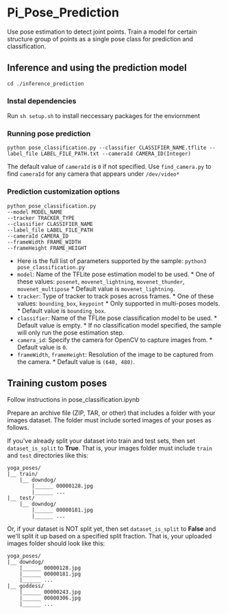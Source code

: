 # Pi_Pose_Prediction
Use pose estimation to detect joint points. Train a model for certain structure group of points as a single pose class for prediction and classification.


## Inference and using the prediction model
`cd ./inference_prediction`

### Instal dependencies
Run `sh setup.sh` to  install neccessary packages for the enviornment

### Running pose prediction
```
python pose_classification.py --classifier CLASSIFIER_NAME.tflite --label_file LABEL_FILE_PATH.txt --cameraId CAMERA_ID(Integer) 
```

The default value of `cameraId` is `0` if not specified. Use `find_camera.py` to find `cameraId` for any camera that appears under `/dev/video*`

### Prediction customization options
```
python pose_classification.py 
--model MODEL_NAME 
--tracker TRACKER_TYPE 
--classifier CLASSIFIER_NAME 
--label_file LABEL_FILE_PATH 
--cameraId CAMERA_ID 
--frameWidth FRAME_WIDTH 
--frameHeight FRAME_HEIGHT
```
*  Here is the full list of parameters supported by the sample:
```python3 pose_classification.py```
  *   `model`: Name of the TFLite pose estimation model to be used.
    *   One of these values: `posenet`, `movenet_lightning`, `movenet_thunder`, `movenet_multipose`
    *   Default value is `movenet_lightning`.
  *   `tracker`: Type of tracker to track poses across frames.
    *   One of these values: `bounding_box`, `keypoint`
    *   Only supported in multi-poses models.
    *   Default value is `bounding_box`.
  *   `classifier`: Name of the TFLite pose classification model to be used.
    *   Default value is empty.
    *   If no classification model specified, the sample will only run the pose
        estimation step.
  *   `camera_id`: Specify the camera for OpenCV to capture images from.
    *   Default value is `0`.
  *   `frameWidth`, `frameHeight`: Resolution of the image to be captured from
      the camera.
    *   Default value is `(640, 480)`.


## Training custom poses

Follow instructions in pose_classification.ipynb

Prepare an archive file (ZIP, TAR, or other) that includes a folder with your images dataset. The folder must include sorted images of your poses as follows.

If you've already split your dataset into train and test sets, then set `dataset_is_split` to **True**. That is, your images folder must include `train` and `test` directories like this:

```
yoga_poses/
|__ train/
    |__ downdog/
        |______ 00000128.jpg
        |______ ...
|__ test/
    |__ downdog/
        |______ 00000181.jpg
        |______ ...
```

Or, if your dataset is NOT split yet, then set
`dataset_is_split` to **False** and we'll split it up based
on a specified split fraction. That is, your uploaded images
folder should look like this:

```
yoga_poses/
|__ downdog/
    |______ 00000128.jpg
    |______ 00000181.jpg
    |______ ...
|__ goddess/
    |______ 00000243.jpg
    |______ 00000306.jpg
    |______ ...
```